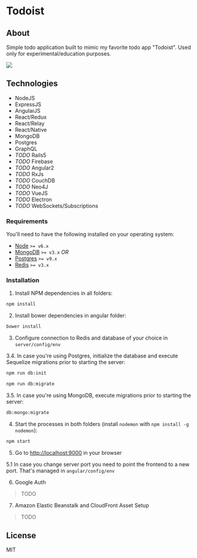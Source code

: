 # Todoist

## About
Simple todo application built to mimic my favorite todo app "Todoist". Used only for experimental/education purposes.

<img src="http://i64.tinypic.com/ilinn9.png" />

## Technologies
* NodeJS
* ExpressJS
* AngularJS
* React/Redux
* React/Relay
* React/Native
* MongoDB
* Postgres
* GraphQL
* _TODO_ Rails5
* _TODO_ Firebase
* _TODO_ Angular2
* _TODO_ RxJs
* _TODO_ CouchDB
* _TODO_ Neo4J
* _TODO_ VueJS
* _TODO_ Electron
* _TODO_ WebSockets/Subscriptions

### Requirements

You'll need to have the following installed on your operating system:

* [Node](https://nodejs.org) `>= v6.x`
* [MongoDB](https://www.mongodb.com/) `>= v3.x` *OR*
* [Postgres](https://www.postgresql.org/) `>= v9.x`
* [Redis](https://redis.io/) `>= v3.x`

### Installation

1. Install NPM dependencies in all folders:
  ```bash
  npm install
  ```
2. Install bower dependencies in angular folder:
  ```bash
  bower install
  ```
3. Configure connection to Redis and database of your choice in `server/config/env`

  3.4. In case you're using Postgres, initialize the database and execute Sequelize migrations prior to starting the server:
  ```bash
  npm run db:init
  ```
  ```bash
  npm run db:migrate
  ```

  3.5. In case you're using MongoDB, execute migrations prior to starting the server:
  ```bash
  db:mongo:migrate
  ```

4. Start the processes in both folders (install `nodemon` with `npm install -g nodemon`):

  ```bash
  npm start
  ```
5. Go to <http://localhost:9000> in your browser

  5.1 In case you change server port you need to point the frontend to a new port. That's managed in `angular/config/env`

6. Google Auth
  > TODO

7. Amazon Elastic Beanstalk and CloudFront Asset Setup
  > TODO


## License
MIT
